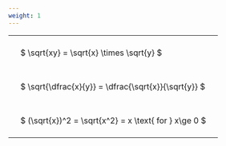 ```yaml
---
weight: 1
---
```


<style type="text/css">
#T_46235 th.col_heading {
  text-align: left;
  font-size: 1em;
}
#T_46235 td {
  text-align: left;
  font-size: 1em;
  padding: 1.5em;
}
</style>
<table id="T_46235">
  <thead>
  </thead>
  <tbody>
    <tr>
      <td id="T_46235_row0_col0" class="data row0 col0" >$ \sqrt{xy} = \sqrt{x} \times \sqrt{y} $</td>
    </tr>
    <tr>
      <td id="T_46235_row1_col0" class="data row1 col0" >$ \sqrt{\dfrac{x}{y}} = \dfrac{\sqrt{x}}{\sqrt{y}} $</td>
    </tr>
    <tr>
      <td id="T_46235_row2_col0" class="data row2 col0" >$ (\sqrt{x})^2 = \sqrt{x^2} = x \text{ for } x\ge 0 $</td>
    </tr>
  </tbody>
</table>
